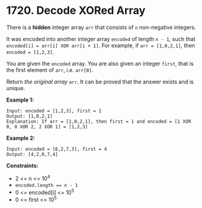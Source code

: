 # 1720. Decode XORed Array

There is a **hidden** integer array `arr` that consists of `n` non-negative integers.

It was encoded into another integer array `encoded` of length `n - 1`, such that `encoded[i] = arr[i] XOR arr[i + 1]`. For example, if `arr = [1,0,2,1]`, then `encoded = [1,2,3]`.

You are given the `encoded` array. You are also given an integer `first`, that is the first element of `arr`, i.e. `arr[0]`.

Return *the original array* `arr`. It can be proved that the answer exists and is unique.

 

**Example 1:**

```
Input: encoded = [1,2,3], first = 1
Output: [1,0,2,1]
Explanation: If arr = [1,0,2,1], then first = 1 and encoded = [1 XOR 0, 0 XOR 2, 2 XOR 1] = [1,2,3]
```

**Example 2:**

```
Input: encoded = [6,2,7,3], first = 4
Output: [4,2,0,7,4]
```

 

**Constraints:**

- 2 <= n <= 10<sup>4</sup>
- `encoded.length == n - 1`
- 0 <= encoded[i] <= 10<sup>5</sup>
- 0 <= first <= 10<sup>5</sup>

